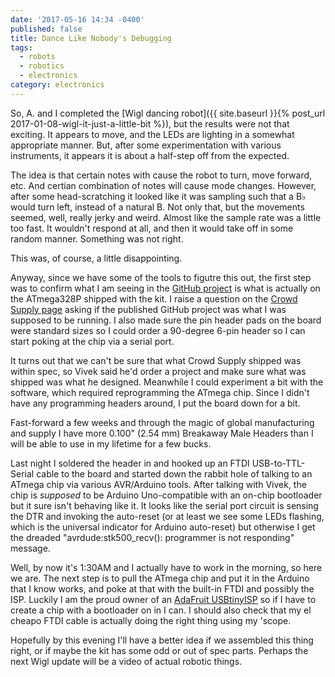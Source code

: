 ```yaml
---
date: '2017-05-16 14:34 -0400'
published: false
title: Dance Like Nobody's Debugging
tags:
  - robots
  - robotics
  - electronics
category: electronics
---
```

So, A. and I completed the [Wigl dancing robot]({{ site.baseurl }}{% post_url 2017-01-08-wigl-it-just-a-little-bit %}), but the results were not that exciting. It appears to move, and the LEDs are lighting in a somewhat appropriate manner. But, after some experimentation with various instruments, it appears it is about a half-step off from the expected.

The idea is that certain notes with cause the robot to turn, move forward, etc. And certian combination of notes will cause mode changes. However, after some head-scratching it looked like it was sampling such that a B&#x266D; would turn left, instead of a natural B. Not only that, but the movements seemed, well, really jerky and weird. Almost like the sample rate was a little too fast. It wouldn't respond at all, and then it would take off in some random manner. Something was not right.

This was, of course, a little disappointing.

Anyway, since we have some of the tools to figutre this out, the first step was to confirm what I am seeing in the [GitHub project](https://github.com/vivekmano/wigl) is what is actually on the ATmega328P shipped with the kit. I raise a question on the [Crowd Supply page](https://www.crowdsupply.com/vivek-mano/wigl) asking if the published GitHub project was what I was supposed to be running. I also made sure the pin header pads on the board were standard sizes so I could order a 90-degree 6-pin header so I can start poking at the chip via a serial port.

It turns out that we can't be sure that what Crowd Supply shipped was within spec, so Vivek said he'd order a project and make sure what was shipped was what he designed. Meanwhile I could experiment a bit with the software, which required reprogramming the ATmega chip. Since I didn't have any programming headers around, I put the board down for a bit.

Fast-forward a few weeks and through the magic of global manufacturing and supply I have more 0.100" (2.54 mm) Breakaway Male Headers than I will be able to use in my lifetime for a few bucks.

Last night I soldered the header in and hooked up an FTDI USB-to-TTL-Serial cable to the board and started down the rabbit hole of talking to an ATmega chip via various AVR/Arduino tools. After talking with Vivek, the chip is _supposed_ to be Arduino Uno-compatible with an on-chip bootloader but it sure isn't behaving like it. It looks like the serial port circuit is sensing the DTR and invoking the auto-reset (or at least we see some LEDs flashing, which is the universal indicator for Arduino auto-reset) but otherwise I get the dreaded "avrdude:stk500_recv(): programmer is not responding" message.

Well, by now it's 1:30AM and I actually have to work in the morning, so here we are. The next step is to pull the ATmega chip and put it in the Arduino that I know works, and poke at that with the built-in FTDI and possibly the ISP. Luckily I am the proud owner of an [AdaFruit USBtinyISP](https://learn.adafruit.com/usbtinyisp) so if I have to create a chip with a bootloader on in I can. I should also check that my el cheapo FTDI cable is actually doing the right thing using my 'scope.

Hopefully by this evening I'll have a better idea if we assembled this thing right, or if maybe the kit has some odd or out of spec parts. Perhaps the next Wigl update will be a video of actual robotic things.
